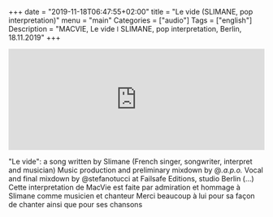 
+++
date = "2019-11-18T06:47:55+02:00"
title = "Le vide (SLIMANE, pop interpretation)"
menu = "main"
Categories = ["audio"]
Tags = ["english"]
Description = "MACVIE, Le vide  ǀ  SLIMANE, pop interpretation, Berlin, 18.11.2019"
+++


<iframe width="100%" height="200" scrolling="no" frameborder="no" allow="autoplay" src="https://w.soundcloud.com/player/?url=https%3A//api.soundcloud.com/tracks/716502784&color=%2300ff6a&auto_play=false&hide_related=false&show_comments=true&show_user=true&show_reposts=false&show_teaser=true&visual=true"></iframe>


"Le vide": a song written by Slimane (French singer, songwriter, interpret and musician)
Music production and preliminary mixdown by @_.a.p.o._
Vocal and final mixdown by @stefanotucci at Failsafe Editions, studio Berlin
(...)
Cette interpretation de MacVie est faite par admiration et hommage à Slimane comme musicien et chanteur
Merci beaucoup à lui pour sa façon de chanter ainsi que pour ses chansons
